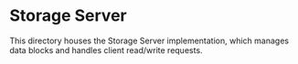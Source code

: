 # Storage Server

This directory houses the Storage Server implementation, which manages data blocks and handles client read/write requests.

